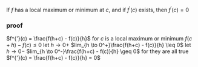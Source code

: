 If $f$ has a local maximum or minimum at $c$, and if $f^{'}(c)$ exists, then $f^{'}(c) = 0$

### proof

$f^{'}(c) = \frac{f(h+c) - f(c)}{h}$
for $c$ is a local maximum or minimum $f(c +h) -f(c) \leq 0$
let $h \to 0+$
$lim_{h \to 0^+}\frac{f(h+c) - f(c)}{h} \leq 0$
let $h \to 0-$
$lim_{h \to 0^-}\frac{f(h+c) - f(c)}{h} \geq 0$
for they are all true
$f^{'}(c) = \frac{f(h+c) - f(c)}{h} = 0$
